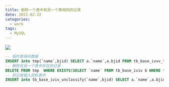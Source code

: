```yaml
---
title: 删除一个表中和另一个表相同的记录
date: 2021-02-22
categories:
  - work
tags:
  - MySQL
---
```


![](https://gitee.com/snowyan/image/raw/master/md/wallhaven-k77jqq.jpg)

<!-- more -->

```sql
-- 临时表保存数据
INSERT into tmp(`name`,bjid) SELECT a.`name`,a.bjid FROM tb_base_ivvv_term a; 
-- 删除在另一个表中存在的记录
DELETE FROM tmp  WHERE EXISTS(SELECT `name` FROM tb_base_iviv b WHERE tmp.`name`=b.`name`);
-- 将记录插入目标表中
INSERT into tb_base_iviv_unclassify(`name`,bjid) SELECT a.`name`,a.bjid FROM tmp a; 
```